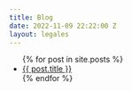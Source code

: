 ```yaml
---
title: Blog
date: 2022-11-09 22:22:00 Z
layout: legales
---
```


<div>
<ul>
  {% for post in site.posts %}
    <li>
      <a href="{{ post.url }}">{{ post.title }}</a>
    </li>
  {% endfor %}
</ul>
</div>